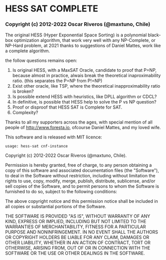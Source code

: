 # HESS SAT COMPLETE

### Copyright (c) 2012-2022 Oscar Riveros (@maxtuno, Chile)

The original HESS (Hyper Exponential Space Sorting) is a polynomial black-box optimization algorithm, that work very well with any NP-Complete, or NP-Hard problem, at 2021 thanks to suggestions of Daniel Mattes, work like a complete algorithm.

the follow questions remains open:

1) Is original HESS, with a MaxSAT Oracle, candidate to proof that P=NP, because almost in practice, alwais break the theoretical inaproximability ratio. (this separates the P=NP from P!=NP)
2) Exist other oracle, like TSP, where the theoretical inapproximability ratio is broken?
3) Is possible extend HESS with heuristics, like DPLL algorithm or CDCL?
4) In definitive, is possible that HESS help to solve the P vs NP question?
5) Proof or disproof that HESS SAT is Complete for SAT.
6) Complexity?

Thanks to all my supporters across the ages, with special mention of all people of http://www.foresta.io, ofcourse Daniel Mattes, and my loved wife.

This software and is released with MIT licence:

    usage: hess-sat cnf-instance

Copyright (c) 2012-2022 Oscar Riveros (@maxtuno, Chile).

Permission is hereby granted, free of charge, to any person obtaining
a copy of this software and associated documentation files (the
"Software"), to deal in the Software without restriction, including
without limitation the rights to use, copy, modify, merge, publish,
distribute, sublicense, and/or sell copies of the Software, and to
permit persons to whom the Software is furnished to do so, subject to
the following conditions:

The above copyright notice and this permission notice shall be
included in all copies or substantial portions of the Software.

THE SOFTWARE IS PROVIDED "AS IS", WITHOUT WARRANTY OF ANY KIND,
EXPRESS OR IMPLIED, INCLUDING BUT NOT LIMITED TO THE WARRANTIES OF
MERCHANTABILITY, FITNESS FOR A PARTICULAR PURPOSE AND
NONINFRINGEMENT. IN NO EVENT SHALL THE AUTHORS OR COPYRIGHT HOLDERS BE
LIABLE FOR ANY CLAIM, DAMAGES OR OTHER LIABILITY, WHETHER IN AN ACTION
OF CONTRACT, TORT OR OTHERWISE, ARISING FROM, OUT OF OR IN CONNECTION
WITH THE SOFTWARE OR THE USE OR OTHER DEALINGS IN THE SOFTWARE.
